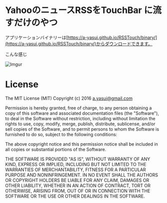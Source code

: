 # YahooのニュースRSSをTouchBar に流すだけのやつ

アプリケーションバイナリーは[https://a-yasui.github.io/RSSTouch/binary/](https://a-yasui.github.io/RSSTouch/binary/)からダウンロードできます。 

こんな感じ

![Imgur](http://i.imgur.com/HgRxKJFh.png)

# License

The MIT License (MIT)
Copyright (c) 2016 a.yasui@gmail.com

Permission is hereby granted, free of charge, to any person obtaining a copy of this software and associated documentation files (the "Software"), to deal in the Software without restriction, including without limitation the rights to use, copy, modify, merge, publish, distribute, sublicense, and/or sell copies of the Software, and to permit persons to whom the Software is furnished to do so, subject to the following conditions:

The above copyright notice and this permission notice shall be included in all copies or substantial portions of the Software.

THE SOFTWARE IS PROVIDED "AS IS", WITHOUT WARRANTY OF ANY KIND, EXPRESS OR IMPLIED, INCLUDING BUT NOT LIMITED TO THE WARRANTIES OF MERCHANTABILITY, FITNESS FOR A PARTICULAR PURPOSE AND NONINFRINGEMENT. IN NO EVENT SHALL THE AUTHORS OR COPYRIGHT HOLDERS BE LIABLE FOR ANY CLAIM, DAMAGES OR OTHER LIABILITY, WHETHER IN AN ACTION OF CONTRACT, TORT OR OTHERWISE, ARISING FROM, OUT OF OR IN CONNECTION WITH THE SOFTWARE OR THE USE OR OTHER DEALINGS IN THE SOFTWARE.

